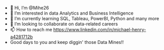- 👋 Hi, I’m @Mihe26
- 👀 I’m interested in data Analytics and Business Intelligence
- 🌱 I’m currently learning SQL, Tableau, PowerBI, Python and many more
- 💞️ I’m looking to collaborate on data-related careers
- 📫 How to reach me https://www.linkedin.com/in/michael-henry-a4281712b
- Good days to you and keep diggin' those Data Mines!!

<!---
Mihe26/Mihe26 is a ✨ special ✨ repository because its `README.md` (this file) appears on your GitHub profile.
You can click the Preview link to take a look at your changes.
--->
